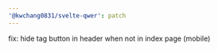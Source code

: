 ```yaml
---
'@kwchang0831/svelte-qwer': patch
---
```


fix: hide tag button in header when not in index page (mobile)
